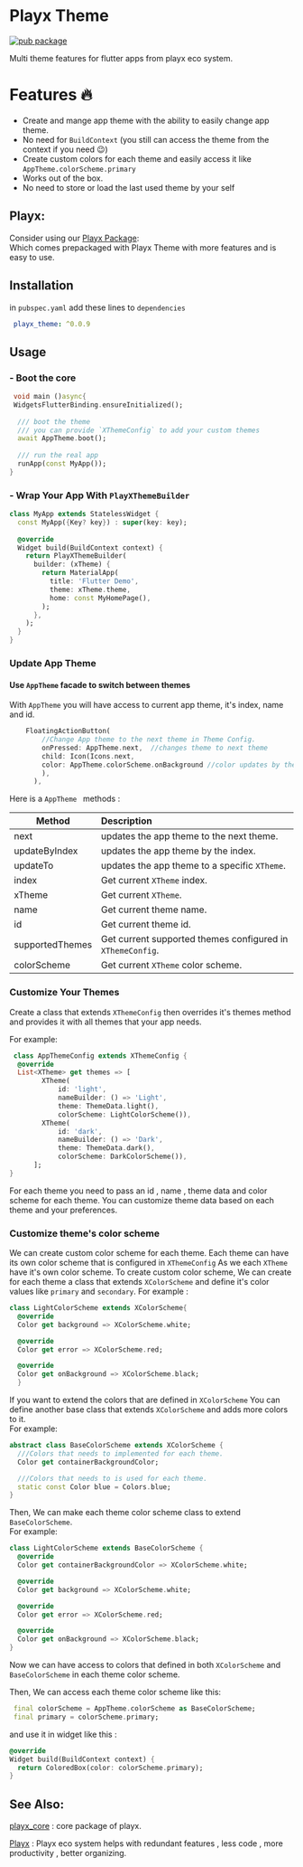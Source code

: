 # Playx Theme
[![pub package](https://img.shields.io/pub/v/playx_theme.svg?color=1284C5)](https://pub.dev/packages/playx_theme)

Multi theme features for flutter apps from playx eco system.

# Features 🔥
- Create and mange app theme with the ability to easily change app theme.
- No need for `BuildContext` (you still can access the theme from the context if you need 😉)
- Create custom colors for each theme and easily access it like `AppTheme.colorScheme.primary`
- Works out of the box.
- No need to store or load the last used theme by your self

## Playx:
Consider using our [Playx Package](https://pub.dev/packages/playx):  
Which comes prepackaged with Playx Theme with more features and is easy to use.

## Installation

in `pubspec.yaml` add these lines to `dependencies`

```yaml
 playx_theme: ^0.0.9
```   

## Usage
### - Boot the core

```dart  
 void main ()async{  
 WidgetsFlutterBinding.ensureInitialized();  
   
  /// boot the theme  
  /// you can provide `XThemeConfig` to add your custom themes  
  await AppTheme.boot();  
  
  /// run the real app  
  runApp(const MyApp());  
}  
```  

###  - Wrap Your App With `PlayXThemeBuilder`

```dart  
class MyApp extends StatelessWidget {  
  const MyApp({Key? key}) : super(key: key);  
  
  @override  
  Widget build(BuildContext context) {  
    return PlayXThemeBuilder(  
      builder: (xTheme) {  
        return MaterialApp(  
          title: 'Flutter Demo',  
          theme: xTheme.theme,  
          home: const MyHomePage(),  
        );  
      },  
    );  
  }  
}  
```  
### Update App Theme

#### Use `AppTheme` facade to switch between themes
With `AppTheme` you will have access to current app theme, it's index, name and id.

```dart   
    FloatingActionButton(  
        //Change App theme to the next theme in Theme Config.  
        onPressed: AppTheme.next,  //changes theme to next theme
        child: Icon(Icons.next,  
        color: AppTheme.colorScheme.onBackground //color updates by theme.  
        ),  
      ),  
```  
Here is a ``AppTheme `` methods :

| Method           | Description                                                |
| -----------      | :--------------------------------------------------------  |
| next             | updates the app theme to the next theme.                   |
| updateByIndex    | updates the app theme by the index.                        |
| updateTo         | updates the app theme to a specific `XTheme`.              |
| index            | Get current `XTheme` index.                                |
| xTheme           | Get current `XTheme`.                                      | 
| name             | Get current theme name.                                    |
| id               | Get current theme id.                                      |
| supportedThemes  | Get current supported themes configured in `XThemeConfig`. |
| colorScheme      | Get current `XTheme` color scheme.                         |

### Customize Your Themes
Create a class that extends ``XThemeConfig`` then overrides it's themes method and provides it with all themes that your app needs.

For example:
```dart
 class AppThemeConfig extends XThemeConfig {
  @override
  List<XTheme> get themes => [
        XTheme(
            id: 'light',
            nameBuilder: () => 'Light',
            theme: ThemeData.light(),
            colorScheme: LightColorScheme()),
        XTheme(
            id: 'dark',
            nameBuilder: () => 'Dark',
            theme: ThemeData.dark(),
            colorScheme: DarkColorScheme()),
      ];
}
```
For each theme you need to pass an id , name , theme data and color scheme  for each theme.
You can customize theme data based on each theme and your preferences.

### Customize theme's color scheme
We can create custom color scheme for each theme.
Each theme can have its own color scheme that is configured in `XThemeConfig`
As we each `XTheme` have it's own color scheme.
To create custom color scheme, We can create for each theme a class that extends `XColorScheme`
and define it's color values like `primary` and `secondary`.
For example :
```dart
class LightColorScheme extends XColorScheme{
  @override
  Color get background => XColorScheme.white;

  @override
  Color get error => XColorScheme.red;

  @override
  Color get onBackground => XColorScheme.black;
  }
  ```

If you want to extend the colors that are defined in `XColorScheme`
You can define another base class that extends `XColorScheme`  and adds more colors to it.  
For example:
```dart
abstract class BaseColorScheme extends XColorScheme {
  ///Colors that needs to implemented for each theme.
  Color get containerBackgroundColor;

  ///Colors that needs to is used for each theme.
  static const Color blue = Colors.blue;
}
```

Then, We can make each theme color scheme class to extend  `BaseColorScheme`.  
For example:
```dart 
class LightColorScheme extends BaseColorScheme {
  @override
  Color get containerBackgroundColor => XColorScheme.white;

  @override
  Color get background => XColorScheme.white;

  @override
  Color get error => XColorScheme.red;

  @override
  Color get onBackground => XColorScheme.black;
}
```

Now we can have access to colors that defined in both  `XColorScheme`  and  `BaseColorScheme` in each theme color scheme.

Then, We can access each theme color scheme like this:
 ```dart  
  final colorScheme = AppTheme.colorScheme as BaseColorScheme;  
  final primary = colorScheme.primary;  
  ```

and use it in widget like this :
  ```dart
  @override
  Widget build(BuildContext context) {
    return ColoredBox(color: colorScheme.primary);
  }
```



## See Also:
[playx_core](https://pub.dev/packages/playx_core) : core package of playx.

[Playx](https://pub.dev/packages/playx) : Playx eco system helps with redundant features , less code , more productivity , better organizing.